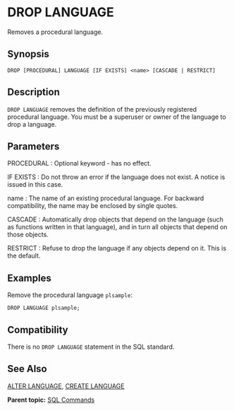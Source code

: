 # DROP LANGUAGE

Removes a procedural language.

## Synopsis

``` {#sql_command_synopsis}
DROP [PROCEDURAL] LANGUAGE [IF EXISTS] <name> [CASCADE | RESTRICT]
```

## Description

`DROP LANGUAGE` removes the definition of the previously registered procedural language. You must be a superuser or owner of the language to drop a language.

## Parameters

PROCEDURAL
:   Optional keyword - has no effect.

IF EXISTS
:   Do not throw an error if the language does not exist. A notice is issued in this case.

name
:   The name of an existing procedural language. For backward compatibility, the name may be enclosed by single quotes.

CASCADE
:   Automatically drop objects that depend on the language \(such as functions written in that language\), and in turn all objects that depend on those objects.

RESTRICT
:   Refuse to drop the language if any objects depend on it. This is the default.

## Examples

Remove the procedural language `plsample`:

```
DROP LANGUAGE plsample;
```

## Compatibility

There is no `DROP LANGUAGE` statement in the SQL standard.

## See Also

[ALTER LANGUAGE](ALTER_LANGUAGE.html), [CREATE LANGUAGE](CREATE_LANGUAGE.html)

**Parent topic:** [SQL Commands](../sql_commands/sql_ref.html)

